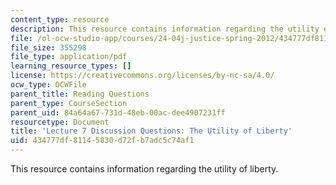 ```yaml
---
content_type: resource
description: This resource contains information regarding the utility of liberty.
file: /ol-ocw-studio-app/courses/24-04j-justice-spring-2012/434777df81145830d72fb7adc5c74af1_MIT24_04JS12_disc07.pdf
file_size: 355298
file_type: application/pdf
learning_resource_types: []
license: https://creativecommons.org/licenses/by-nc-sa/4.0/
ocw_type: OCWFile
parent_title: Reading Questions
parent_type: CourseSection
parent_uid: 84a64a67-731d-48eb-00ac-dee4907231ff
resourcetype: Document
title: 'Lecture 7 Discussion Questions: The Utility of Liberty'
uid: 434777df-8114-5830-d72f-b7adc5c74af1
---
```

This resource contains information regarding the utility of liberty.